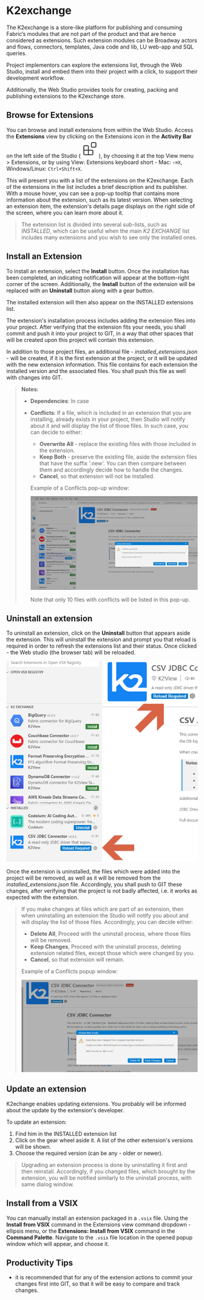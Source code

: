 <web>

# K2exchange

The K2exchange is a store-like platform for publishing and consuming Fabric’s modules that are not part of the product and that are hence considered as extensions. Such extension modules can be Broadway actors and flows, connectors, templates, Java code and lib, LU web-app and SQL queries. 

Project implementors can explore the extensions list, through the Web Studio, install and embed them into their project with a click, to support their development workflow.

Additionally, the Web Studio provides tools for creating, packing and publishing extensions to the K2exchange store.



## Browse for Extensions

You can browse and install extensions from within the Web Studio. Access the **Extensions** view by clicking on the Extensions icon in the **Activity Bar** on the left side of the Studio (![Extensions view icon](images/web/28_ext_icon.svg)), by choosing it at the top View menu > Extensions, or by using View: Extensions keyboard short - Mac: `⇧⌘X`, Windows/Linux: `Ctrl+Shift+X`.

This will present you with a list of the extensions on the K2exchange. Each of the extensions in the list includes a brief description and its publisher. With a mouse hover, you can see a pop-up tooltip that contains more information about the extension, such as its latest version. When selecting an extension item, the extension's details page displays on the right side of the screen, where you can learn more about it.

> The extension list is divided into several sub-lists, such as *INSTALLED*, which can be useful when the main *K2 EXCHANGE* list includes many extensions and you wish to see only the installed ones.



## Install an Extension

To install an extension, select the **Install** button. Once the installation has been completed, an indicating notification will appear at the bottom-right corner of the screen. Additionally, the **Install** button of the extension will be replaced with an **Uninstall** button along with a gear button. 

The installed extension will then also appear on the INSTALLED extensions list.

The extension's installation process includes adding the extension files into your project. After verifying that the extension fits your needs, you shall commit and push it into your project to GIT, in a way that other spaces that will be created upon this project will contain this extension.

In addition to those project files, an additional file - *installed_extensions.json* - will be created, if it is the first extension at the project, or it will be updated with the new extension information. This file contains for each extension the installed version and the associated files. You shall push this file as well with changes into GIT.

> **Notes:** 
>
> * **Dependencies**: In case 
>
> * **Conflicts**: If a file, which is included in an extension that you are installing, already exists in your project, then Studio will notify about it and will display the list of those files. In such case, you can decide to either:
>
>   * **Overwrite All** - replace the existing files with those included in the extension.
>   * **Keep Both** - preserve the existing file, aside the extension files that have the suffix '.new'. You can then compare between them and accordingly decide how to handle the changes.
>   * **Cancel**, so that extension will not be installed.
>
>   
>   
>   Example of a Conflicts pop-up window:
>   
>   ![](images/web/28_install_conflicts.png) 
>   
>   Note that only 10 files with conflicts will be listed in this pop-up.




## Uninstall an extension

To uninstall an extension, click on the **Uninstall** button that appears aside the extension. This will uninstall the extension and prompt you that reload is required in order to refresh the extensions list and their status. Once clicked - the Web studio (the browser tab) will be reloaded.






![img](images/web/28_uninstall_reload.png)



Once the extension is uninstalled, the files which were added into the project will be removed, as well as it will be removed from the *installed_extensions.json* file. Accordingly, you shall push to GIT these changes, after verifying that the project is not badly affected, i.e. it works as expected with the extension.

 

> If you make changes at files which are part of an extension, then when uninstalling an extension the Studio will notify you about and will display the list of those files. Accordingly,  you can decide either:
>
> * **Delete All**, Proceed with the uninstall process, where those files will be removed. 
> * **Keep Changes**, Proceed with the uninstall process, deleting extension related files, except those which were changed by you. 
> * **Cancel**, so that extension will remain.
>
> 
>
> Example of a Conflicts popup window:
>
> ![](images/web/28_uninstall_changes_alert.png)



## Update an extension

K2echange enables updating extensions. You probably will be informed about the update by the extension's developer.

To update an extension:

1. Find him in the INSTALLED extension list 
2. Click on the gear wheel aside it. A list of the other extension's versions will be shown.
3. Choose the required version (can be any - older or newer).



> Upgrading an extension process is done by uninstalling it first and then reinstall. Accordingly, if you changed files, which brought by the extension, you will be notified similarly to the uninstall process, with same dialog window.  



## Install from a VSIX

You can manually install an extension packaged in a `.vsix` file. Using the **Install from VSIX** command in the Extensions view command dropdown - ellipsis menu, or the **Extensions: Install from VSIX** command in the **Command Palette**. Navigate to the `.vsix` file location in the opened popup window which will appear, and choose it.



## Productivity Tips

* it is recommended that for any of the extension actions to commit your changes first into GIT, so that it will be easy to compare and track changes.

</web>
